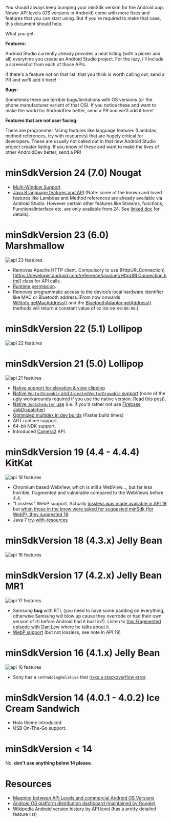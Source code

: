 You should always keep bumping your minSdk version for the Android app. Newer API levels (OS versions in Android) come with more fixes and features that you can start using. But if you're required to make that case, this document should help.

What you get:

__Features:__

Android Studio currently already provides a neat listing (with a picker and all) everytime you create an Android Studio project. For the lazy, i'll include a screenshot from each of those APIs.

If there's a feature not on that list, that you think is worth calling out, send a PR and we'll add it here!

__Bugs:__

Sometimes there are terrible bugs/limitations with OS versions (or the phone manufacturer variant of that OS). If you notice these and want to make the world for AndroidDev better, send a PR and we'll add it here!

__Features that are not user facing:__

There are programmer facing features like language features (Lambdas, method references, try with resources) that are hugely critical for developers. These are usually not called out in that new Android Studio project creator listing. If you know of these and want to make the lives of other AndroidDev better, send a PR!

# minSdkVersion 24 (7.0) Nougat

* [Multi-Window Support](https://developer.android.com/guide/topics/ui/multi-window.html)
* [Java 8 language features and API](https://developer.android.com/studio/preview/features/java8-support.html) (Note: some of the known and loved features like Lambdas and Method references are already available via Android Studio. However certain other features like Streams, functions, FunctionalInterface etc. are only available from 24. See [linked doc](https://developer.android.com/studio/preview/features/java8-support.html) for details).

# minSdkVersion 23 (6.0) Marshmallow

![api 23 features](https://github.com/kaushikgopal/why_bump_android_minsdk/blob/master/api_23_m.png "API 23 features")
* Removes Apache HTTP client. Compulsory to use (HttpURLConnection)[https://developer.android.com/reference/java/net/HttpURLConnection.html] class for API calls.
* [Runtime permission](https://developer.android.com/training/permissions/requesting.html).
* Removes programmatic access to the device’s local hardware identifier like MAC or Bluetooth address.(From now onwards [WifiInfo.getMacAddress()](https://developer.android.com/reference/android/net/wifi/WifiInfo.html#getMacAddress()) and the [BluetoothAdapter.getAddress()](https://developer.android.com/reference/android/bluetooth/BluetoothAdapter.html#getAddress()) methods will return a constant value of `02:00:00:00:00:00`.)

# minSdkVersion 22 (5.1) Lollipop

![api 22 features](https://github.com/kaushikgopal/why_bump_android_minsdk/blob/master/api_22_l.png "API 22 features")

# minSdkVersion 21 (5.0) Lollipop

![api 21 features](https://github.com/kaushikgopal/why_bump_android_minsdk/blob/master/api_21_l.png "API 21 features")

* [Native support for elevation & view clipping](https://developer.android.com/training/material/shadows-clipping.html)
* [Native `VectorDrawable` and `AnimatedVectorDrawable` support](https://developer.android.com/guide/topics/graphics/vector-drawable-resources.html) (none of the ugly workarounds required if you use the native version. [Read this post](https://medium.com/@chrisbanes/appcompat-v23-2-age-of-the-vectors-91cbafa87c88)).
* [Native `JobScheduler` use](https://developer.android.com/reference/android/app/job/JobScheduler.html) (i.e. if you'd rather not use [Firebase JobDispatcher](https://github.com/firebase/firebase-jobdispatcher-android))
* [Optimized multidex in dev builds](https://developer.android.com/studio/build/multidex.html#dev-build) (Faster build times)
* ART runtime support.
* 64-bit NDK support.
* Introduced [Camera2](https://developer.android.com/reference/android/hardware/camera2/package-summary.html) API.

# minSdkVersion 19 (4.4 - 4.4.4) KitKat

![api 19 features](https://github.com/kaushikgopal/why_bump_android_minsdk/blob/master/api_19_k.png "API 19 features")

* Chromium based WebView, which is still a WebView..., but far less horrible, fragmented and vulnerable compared to the WebViews before 4.4.
* "Lossless" WebP support. Actually [lossless was made available in API 18](https://developer.android.com/studio/write/convert-webp.html) but [when those in the know were asked for suggested minSdk (for WebP), they suggested 19](https://twitter.com/Eric_Cochran/status/855446820708679680).
* Java 7 [try-with-resources](https://issuetracker.google.com/issues/36999599#comment3)


# minSdkVersion 18 (4.3.x) Jelly Bean

![api 18 features](https://github.com/kaushikgopal/why_bump_android_minsdk/blob/master/api_18_j.png "API 18 features")

# minSdkVersion 17 (4.2.x) Jelly Bean MR1

![api 17 features](https://github.com/kaushikgopal/why_bump_android_minsdk/blob/master/api_17_j.png "API 17 features")

* Samsung __bug__ with RTL (you need to have some padding on everything, otherwise Samsung will blow up cause they overrode or had their own version of rtl before Android had it built in?). Listen to [this Fragmented episode with Dan Lew](fragmentedpodcast.com/episodes/049) where he talks about it.
* [WebP support](https://developer.android.com/guide/topics/media/media-formats.html) (but not lossless, see note in API 19)

# minSdkVersion 16 (4.1.x) Jelly Bean

![api 16 features](https://github.com/kaushikgopal/why_bump_android_minsdk/blob/master/api_16_j.png "API 16 features")

* Sony has a `setPaddingRelative` that [risks a stackoverflow error](https://twitter.com/seebrock3r/status/855735534223855616).

# minSdkVersion 14 (4.0.1 - 4.0.2) Ice Cream Sandwich

* Holo theme introduced
* USB On-The-Go support.

# minSdkVersion < 14

No, __don't use anything below 14 please__.

# Resources

* [Mapping between API Levels and commercial Android OS Versions](https://source.android.com/source/build-numbers)
* [Android OS platform distribution dashboard (maintained by Google)](https://developer.android.com/about/dashboards/index.html)
* [Wikipedia Android version history by API level](https://en.wikipedia.org/wiki/Android_version_history#Version_history_by_API_level) (has a pretty detailed feature list)
